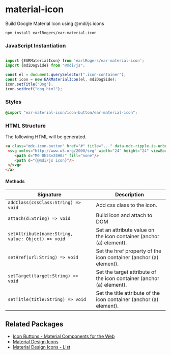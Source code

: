 # material-icon
 Build Google Material Icon using @mdi/js icons

 ```
 npm install earlRogers/ear-material-icon
 ```

 ### JavaScript Instantiation

 ```js

 import {EARMaterialIcon} from 'earlRogers/ear-material-icon';
 import {mdiDogSide} from "@mdi/js";

 const el = document.querySelector(".icon-container");
 const icon = new EARMaterialIcon(el, mdiDogSide);
 icon.setTitle("Dog");
 icon.setHref("dog.html");

 ```

 ### Styles

 ```scss
 @import "ear-material-icon/icon-button/ear-material-icon";
 ```

 ### HTML Structure

 The following HTML will be generated.

 ```html
 <a class="mdc-icon-button" href="#" title="..." data-mdc-ripple-is-unbounded="true"
  <svg xmlns="http://www.w3.org/2000/svg" width="24" height="24" viewBox="0 0 24 24">
     <path d="M0 0h24v24H0z" fill="none"/>
     <path d="{@mdi/js icon}"/>
  </svg>
</a>
```

#### Methods

Signature | Description
--- | ---
`addClass(cssClass:String) => void` | Add css class to the icon.
`attach(d:String) => void` | Build icon and attach to DOM
`setAttribute(name:String, value: Object) => void` | Set an attribute value on the icon container (anchor (a) element).
`setHref(url:String) => void` | Set the href property of the icon container (anchor (a) element).
`setTarget(target:String) => void` | Set the target attribute of the icon container (anchor (a) element).
`setTitle(title:String) => void` | Set the title attribute of the icon container (anchor (a) element).

 ## Related Packages

- [Icon Buttons - Material Components for the Web](https://material.io/develop/web/components/buttons/icon-buttons/)
- [Material Design Icons](https://materialdesignicons.com/)
- [Material Design Icons - List](https://cdn.materialdesignicons.com/4.7.95/)
